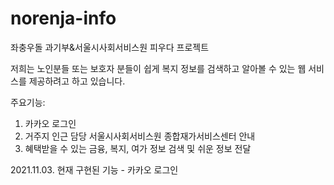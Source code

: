 # norenja-info

좌충우돌 과기부&서울시사회서비스원 피우다 프로젝트

저희는 노인분들 또는 보호자 분들이 쉽게 복지 정보를 검색하고 알아볼 수 있는 웹 서비스를 제공하려고 하고 있습니다.

주요기능:
1. 카카오 로그인
2. 거주지 인근 담당 서울시사회서비스원 종합재가서비스센터 안내
3. 혜택받을 수 있는 금융, 복지, 여가 정보 검색 및 쉬운 정보 전달

2021.11.03. 현재 구현된 기능 - 카카오 로그인
